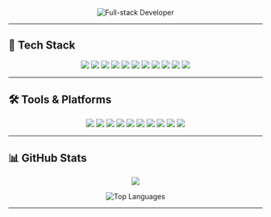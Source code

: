 <p align="center">
  <img src="https://img.shields.io/badge/💻%20Full--stack%20Developer-0175C2?style=for-the-badge&logo=codeigniter" alt="Full-stack Developer" />
</p>


---

## 🧰 Tech Stack

<p align="center">
  <img src="https://img.shields.io/badge/Flutter-02569B?style=for-the-badge&logo=flutter&logoColor=white"/>
  <img src="https://img.shields.io/badge/Dart-0175C2?style=for-the-badge&logo=dart&logoColor=white"/>
  <img src="https://img.shields.io/badge/React_Native-20232A?style=for-the-badge&logo=react&logoColor=61DAFB"/>
  <img src="https://img.shields.io/badge/React-20232A?style=for-the-badge&logo=react&logoColor=61DAFB"/>
  <img src="https://img.shields.io/badge/NestJS-E0234E?style=for-the-badge&logo=nestjs&logoColor=white"/>
  <img src="https://img.shields.io/badge/Node.js-339933?style=for-the-badge&logo=nodedotjs&logoColor=white"/>
  <img src="https://img.shields.io/badge/Laravel-FF2D20?style=for-the-badge&logo=laravel&logoColor=white"/>
  <img src="https://img.shields.io/badge/Docker-2CA5E0?style=for-the-badge&logo=docker&logoColor=white"/>
  <img src="https://img.shields.io/badge/TypeScript-007ACC?style=for-the-badge&logo=typescript&logoColor=white"/>
  <img src="https://img.shields.io/badge/Swagger-85EA2D?style=for-the-badge&logo=Swagger&logoColor=white"/>
  <img src="https://img.shields.io/badge/Stripe-626CD9?style=for-the-badge&logo=Stripe&logoColor=white"/>
</p>

---

## 🛠️ Tools & Platforms

<p align="center">
  <img src="https://img.shields.io/badge/Kibana-005571?style=for-the-badge&logo=Kibana&logoColor=white"/>
  <img src="https://img.shields.io/badge/Elastic_Search-005571?style=for-the-badge&logo=elasticsearch&logoColor=white"/>
  <img src="https://img.shields.io/badge/RabbitMQ-FF6600?style=for-the-badge&logo=rabbitmq&logoColor=white"/>
  <img src="https://img.shields.io/badge/Claude-D97757?style=for-the-badge&logo=claude&logoColor=white"/>
  <img src="https://img.shields.io/badge/GitHub_Copilot-000000?style=for-the-badge&logo=githubcopilot&logoColor=white"/>
  <img src="https://img.shields.io/badge/daily.dev-CE3DF3?style=for-the-badge&logo=dailydotdev&logoColor=white"/>
  <img src="https://img.shields.io/badge/Game_&_Watch-CCFF00?style=for-the-badge&logo=gameandwatch&logoColor=gray"/>
  <img src="https://img.shields.io/badge/Jira-0052CC?style=for-the-badge&logo=Jira&logoColor=white"/>
  <img src="https://img.shields.io/badge/VSCode-0078D4?style=for-the-badge&logo=visual%20studio%20code&logoColor=white"/>
  <img src="https://img.shields.io/badge/Windows-0078D6?style=for-the-badge&logo=windows&logoColor=white"/>
</p>

---

## 📊 GitHub Stats

<p align="center">
  <a href="https://github.com/anuraghazra/github-readme-stats">
    <img 
      src="https://github-readme-stats.vercel.app/api?username=bohdankubytskiy&show_icons=true&theme=dracula"
      style="display: inline-block; vertical-align: top;"
    />
  </a>
<p align="center">
  <a href="https://github.com/anuraghazra/github-readme-stats">
    <img 
      src="https://github-readme-stats.vercel.app/api/top-langs/?username=bohdankubytskiy&layout=compact&theme=dracula"
      style="display: inline-block; vertical-align: top;"
      alt="Top Languages"
    />
  </a>
</p>
</p>

---

